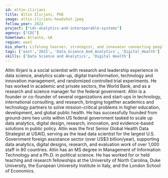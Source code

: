 ```yaml
---
id: altin-ilirjani
title: Altin Ilirjani, PhD
image: altin-ilirjani-headshot.jpeg
fellow_year: 2022
project: ["cdc-analytics-and-interoperable-systems"]
agency: ["CDC"]
hometown: Atlanta, GA
region: east
bio_short: Lifelong learner, strategist, and innovator connecting people with technology to solve society’s critical problems. 
tags: ['east','2022', 'Data_Science_And_Analytics', 'Digital_Health']
skills: ['Data Science and Analytics', 'Digital Health']
---
```


Altin Ilirjani is a social scientist with research and leadership experience in data science, analytics scale-up, digital transformation, technology and innovation management, and randomized controlled trial experiments. He has worked in academic and private sectors, the World Bank, and as a research and science manager for the federal government. Altin is a founder or co-founder of several organizations and start-ups in technology, international consulting, and research, bringing together academics and technology partners to solve mission-critical problems in higher education, development, and global public health. He has successfully founded from ground-zero two units within US federal government tasked to scale up data analytics, digital design, research, innovation, and evidence-based solutions in public policy. Altin was the first Senior Global Health Data Strategist at USAID, serving as the lead data scientist for the largest U.S. Government foreign assistance sector (over US$3 billion/year), supporting data analytics, digital designs, research, and evaluation work of over 1,000 staff in 80 countries. Altin has an MS degree in Management of Information Technology and a Ph.D. in political science. He has worked for or held teaching and research fellowships at the University of North Carolina, Duke University, the European University Institute in Italy, and the London School of Economics.
